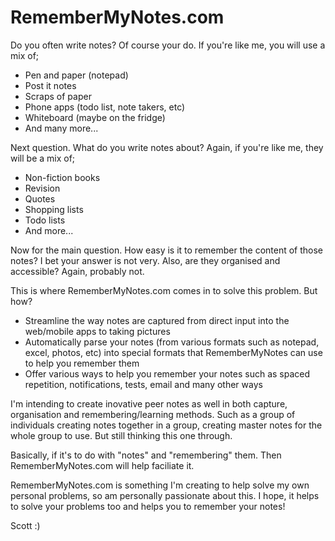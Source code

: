 # RememberMyNotes.com

Do you often write notes? Of course your do. If you're like me, you will use a mix of;

- Pen and paper (notepad)
- Post it notes
- Scraps of paper
- Phone apps (todo list, note takers, etc)
- Whiteboard (maybe on the fridge)
- And many more...

Next question. What do you write notes about? Again, if you're like me, they will be a mix of;

- Non-fiction books
- Revision
- Quotes
- Shopping lists
- Todo lists
- And more...

Now for the main question. How easy is it to remember the content of those notes? I bet your answer is not very. Also, are they organised and accessible? Again, probably not.

This is where RememberMyNotes.com comes in to solve this problem. But how?

- Streamline the way notes are captured from direct input into the web/mobile apps to taking pictures
- Automatically parse your notes (from various formats such as notepad, excel, photos, etc) into special formats that RememberMyNotes can use to help you remember them
- Offer various ways to help you remember your notes such as spaced repetition, notifications, tests, email and many other ways

I'm intending to create inovative peer notes as well in both capture, organisation and remembering/learning methods. Such as a group of individuals creating notes together in a group, creating master notes for the whole group to use. But still thinking this one through.

Basically, if it's to do with "notes" and "remembering" them. Then RememberMyNotes.com will help faciliate it.

RememberMyNotes.com is something I'm creating to help solve my own personal problems, so am personally passionate about this. I hope, it helps to solve your problems too and helps you to remember your notes!

Scott :)